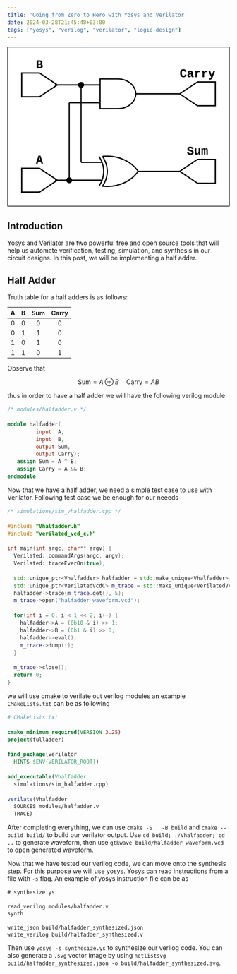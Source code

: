```yaml
---
title: 'Going from Zero to Hero with Yosys and Verilator'
date: 2024-03-28T21:45:48+03:00
tags: ["yosys", "verilog", "verilator", "logic-design"]
---
```


![Logic Diagram of Half Adder](halfadder_synthesized.svg)

## Introduction

[Yosys](https://github.com/YosysHQ/yosys) and [Verilator](https://github.com/verilator) are two powerful free and open source tools that will help us automate verification, testing, simulation, and synthesis in our circuit designs. In this post, we will be implementing a half adder.

## Half Adder

Truth table for a half adders is as follows:

| A | B | Sum | Carry |
|:-:|:-:|:---:|:-----:|
| 0 | 0 |  0  |   0   |
| 0 | 1 |  1  |   0   |
| 1 | 0 |  1  |   0   |
| 1 | 1 |  0  |   1   |

Observe that

$$
\text{Sum} = A \oplus B \quad \text{Carry} = AB
$$

thus in order to have a half adder we will have the following verilog module

```verilog
/* modules/halfadder.v */

module halfadder(
		 input	A,
		 input	B,
		 output	Sum,
		 output	Carry);
   assign Sum = A ^ B;
   assign Carry = A && B;
endmodule
```

Now that we have a half adder, we need a simple test case to use with Verilator. Following test case we be enough for our neeeds

```cpp
/* simulations/sim_vhalfadder.cpp */

#include "Vhalfadder.h"
#include "verilated_vcd_c.h"

int main(int argc, char** argv) {
  Verilated::commandArgs(argc, argv);
  Verilated::traceEverOn(true);

  std::unique_ptr<Vhalfadder> halfadder = std::make_unique<Vhalfadder>();
  std::unique_ptr<VerilatedVcdC> m_trace = std::make_unique<VerilatedVcdC>();
  halfadder->trace(m_trace.get(), 5);
  m_trace->open("halfadder_waveform.vcd");

  for(int i = 0; i < 1 << 2; i++) {
    halfadder->A = (0b10 & i) >> 1;
    halfadder->B = (0b1 & i) >> 0;
    halfadder->eval();
    m_trace->dump(i);
  }

  m_trace->close();
  return 0;
}
```

we will use cmake to verilate out verilog modules an example `CMakeLists.txt` can be as following

```cmake
# CMakeLists.txt

cmake_minimum_required(VERSION 3.25)
project(fulladder)

find_package(verilator
  HINTS $ENV{VERILATOR_ROOT})

add_executable(Vhalfadder
  simulations/sim_halfadder.cpp)

verilate(Vhalfadder
  SOURCES modules/halfadder.v
  TRACE)
```

After completing everything, we can use `cmake -S . -B build` and `cmake --build build/` to build our verilator output. Use `cd build; ./Vhalfadder; cd ..` to generate waveform, then use `gtkwave build/halfadder_waveform.vcd` to open generated waveform.

Now that we have tested our verilog code, we can move onto the synthesis step. For this purpose we will use yosys. Yosys can read instructions from a file with `-s` flag. An example of yosys instruction file can be as

```
# synthesize.ys

read_verilog modules/halfadder.v
synth

write_json build/halfadder_synthesized.json
write_verilog build/halfadder_synthesized.v
```

Then use `yosys -s synthesize.ys` to synthesize our verilog code. You can also generate a `.svg` vector image by using `netlistsvg build/halfadder_synthesized.json -o build/halfadder_synthesized.svg`.

